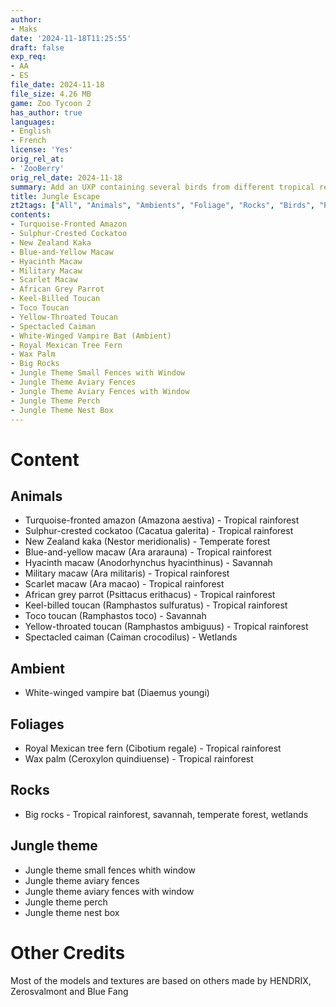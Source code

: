 ```yaml
---
author:
- Maks
date: '2024-11-18T11:25:55'
draft: false
exp_req:
- AA
- ES
file_date: 2024-11-18
file_size: 4.26 MB
game: Zoo Tycoon 2
has_author: true
languages:
- English
- French
license: 'Yes'
orig_rel_at: 
- 'ZooBerry'
orig_rel_date: 2024-11-18
summary: Add an UXP containing several birds from different tropical regions. Objects fit perfectly with the default jungle theme.
title: Jungle Escape
zt2tags: ["All", "Animals", "Ambients", "Foliage", "Rocks", "Birds", "Reptiles", "Expansive Packs", "Packs", "ZT2", "Fences", "Objects"]
contents:
- Turquoise-Fronted Amazon
- Sulphur-Crested Cockatoo
- New Zealand Kaka
- Blue-and-Yellow Macaw
- Hyacinth Macaw
- Military Macaw
- Scarlet Macaw
- African Grey Parrot
- Keel-Billed Toucan
- Toco Toucan
- Yellow-Throated Toucan
- Spectacled Caiman
- White-Winged Vampire Bat (Ambient)
- Royal Mexican Tree Fern
- Wax Palm
- Big Rocks
- Jungle Theme Small Fences with Window
- Jungle Theme Aviary Fences
- Jungle Theme Aviary Fences with Window
- Jungle Theme Perch
- Jungle Theme Nest Box
---
```

# Content

## Animals
- Turquoise-fronted amazon (Amazona aestiva) - Tropical rainforest
- Sulphur-crested cockatoo (Cacatua galerita) - Tropical rainforest
- New Zealand kaka (Nestor meridionalis) - Temperate forest
- Blue-and-yellow macaw (Ara ararauna) - Tropical rainforest
- Hyacinth macaw (Anodorhynchus hyacinthinus) - Savannah
- Military macaw (Ara militaris) - Tropical rainforest
- Scarlet macaw (Ara macao) - Tropical rainforest
- African grey parrot (Psittacus erithacus) - Tropical rainforest
- Keel-billed toucan (Ramphastos sulfuratus) - Tropical rainforest
- Toco toucan (Ramphastos toco) - Savannah
- Yellow-throated toucan (Ramphastos ambiguus) - Tropical rainforest
- Spectacled caiman (Caiman crocodilus) - Wetlands

## Ambient

- White-winged vampire bat (Diaemus youngi)

## Foliages

- Royal Mexican tree fern (Cibotium regale) - Tropical rainforest
- Wax palm (Ceroxylon quindiuense) - Tropical rainforest

## Rocks

- Big rocks - Tropical rainforest, savannah, temperate forest, wetlands

## Jungle theme

- Jungle theme small fences whith window
- Jungle theme aviary fences
- Jungle theme aviary fences with window
- Jungle theme perch
- Jungle theme nest box

# Other Credits

Most of the models and textures are based on others made by HENDRIX, Zerosvalmont and Blue Fang 